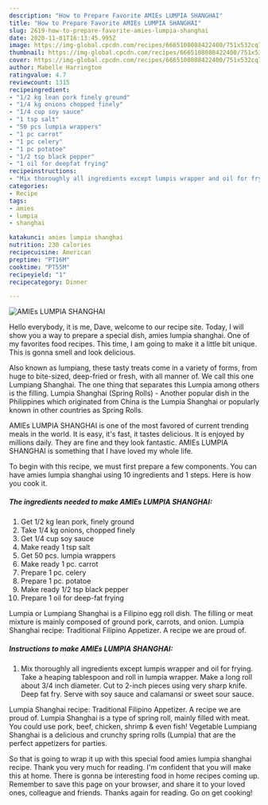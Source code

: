 ```yaml
---
description: "How to Prepare Favorite AMIEs LUMPIA SHANGHAI"
title: "How to Prepare Favorite AMIEs LUMPIA SHANGHAI"
slug: 2619-how-to-prepare-favorite-amies-lumpia-shanghai
date: 2020-11-01T16:13:45.995Z
image: https://img-global.cpcdn.com/recipes/6665108088422400/751x532cq70/amies-lumpia-shanghai-recipe-main-photo.jpg
thumbnail: https://img-global.cpcdn.com/recipes/6665108088422400/751x532cq70/amies-lumpia-shanghai-recipe-main-photo.jpg
cover: https://img-global.cpcdn.com/recipes/6665108088422400/751x532cq70/amies-lumpia-shanghai-recipe-main-photo.jpg
author: Mabelle Harrington
ratingvalue: 4.7
reviewcount: 1315
recipeingredient:
- "1/2 kg lean pork finely ground"
- "1/4 kg onions chopped finely"
- "1/4 cup soy sauce"
- "1 tsp salt"
- "50 pcs lumpia wrappers"
- "1 pc carrot"
- "1 pc celery"
- "1 pc potatoe"
- "1/2 tsp black pepper"
- "1 oil for deepfat frying"
recipeinstructions:
- "Mix thoroughly all ingredients except lumpis wrapper and oil for frying.  Take a heaping tablespoon and roll in lumpia wrapper.  Make a long roll about 3/4 inch diameter.  Cut to 2-inch pieces using very sharp knife.  Deep fat fry.  Serve with soy sauce and calamansi or sweet sour sauce."
categories:
- Recipe
tags:
- amies
- lumpia
- shanghai

katakunci: amies lumpia shanghai 
nutrition: 230 calories
recipecuisine: American
preptime: "PT16M"
cooktime: "PT55M"
recipeyield: "1"
recipecategory: Dinner

---
```



![AMIEs LUMPIA SHANGHAI](https://img-global.cpcdn.com/recipes/6665108088422400/751x532cq70/amies-lumpia-shanghai-recipe-main-photo.jpg)

Hello everybody, it is me, Dave, welcome to our recipe site. Today, I will show you a way to prepare a special dish, amies lumpia shanghai. One of my favorites food recipes. This time, I am going to make it a little bit unique. This is gonna smell and look delicious.

Also known as lumpiang, these tasty treats come in a variety of forms, from huge to bite-sized, deep-fried or fresh, with all manner of. We call this one Lumpiang Shanghai. The one thing that separates this Lumpia among others is the filling. Lumpia Shanghai (Spring Rolls) - Another popular dish in the Philippines which originated from China is the Lumpia Shanghai or popularly known in other countries as Spring Rolls.

AMIEs LUMPIA SHANGHAI is one of the most favored of current trending meals in the world. It is easy, it's fast, it tastes delicious. It is enjoyed by millions daily. They are fine and they look fantastic. AMIEs LUMPIA SHANGHAI is something that I have loved my whole life.


To begin with this recipe, we must first prepare a few components. You can have amies lumpia shanghai using 10 ingredients and 1 steps. Here is how you cook it.

<!--inarticleads1-->

##### The ingredients needed to make AMIEs LUMPIA SHANGHAI:

1. Get 1/2 kg lean pork, finely ground
1. Take 1/4 kg onions, chopped finely
1. Get 1/4 cup soy sauce
1. Make ready 1 tsp salt
1. Get 50 pcs. lumpia wrappers
1. Make ready 1 pc. carrot
1. Prepare 1 pc. celery
1. Prepare 1 pc. potatoe
1. Make ready 1/2 tsp black pepper
1. Prepare 1 oil for deep-fat frying


Lumpia or Lumpiang Shanghai is a Filipino egg roll dish. The filling or meat mixture is mainly composed of ground pork, carrots, and onion. Lumpia Shanghai recipe: Traditional Filipino Appetizer. A recipe we are proud of. 

<!--inarticleads2-->

##### Instructions to make AMIEs LUMPIA SHANGHAI:

1. Mix thoroughly all ingredients except lumpis wrapper and oil for frying.  Take a heaping tablespoon and roll in lumpia wrapper.  Make a long roll about 3/4 inch diameter.  Cut to 2-inch pieces using very sharp knife.  Deep fat fry.  Serve with soy sauce and calamansi or sweet sour sauce.


Lumpia Shanghai recipe: Traditional Filipino Appetizer. A recipe we are proud of. Lumpia Shanghai is a type of spring roll, mainly filled with meat. You could use pork, beef, chicken, shrimp &amp; even fish! Vegetable Lumpiang Shanghai is a delicious and crunchy spring rolls (Lumpia) that are the perfect appetizers for parties. 

So that is going to wrap it up with this special food amies lumpia shanghai recipe. Thank you very much for reading. I'm confident that you will make this at home. There is gonna be interesting food in home recipes coming up. Remember to save this page on your browser, and share it to your loved ones, colleague and friends. Thanks again for reading. Go on get cooking!
